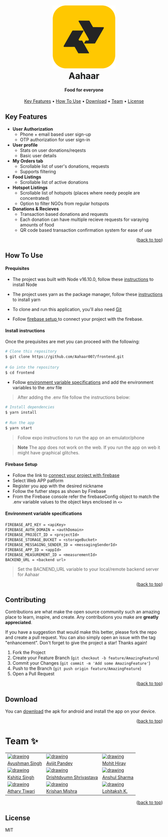 <div id="top"></div>
<h1 align="center">
  <br>
  <a href="https://github.com/Aahaar007"><img src="./assets/logo.png" alt="Markdownify" width="200"></a>
  <br>
  Aahaar
  <br>
</h1>

<h4 align="center">Food for everyone</h4>

<p align="center">
  <a href="#key-features">Key Features</a> •
  <a href="#how-to-use">How To Use</a> •
  <a href="#download">Download</a> •
  <a href="#team">Team</a> •
  <a href="#license">License</a>
</p>

<!-- ![screenshot](https://raw.githubusercontent.com/amitmerchant1990/electron-markdownify/master/app/img/markdownify.gif) -->

## Key Features

- **User Authorization**
  - Phone + email based user sign-up
  - OTP authorization for user sign-in
- **User profile**
  - Stats on user donations/reqests
  - Basic user details
- **My Orders tab**
  - Scrollable list of user's donations, requests
  - Supports filtering
- **Food Listings**
  - Scrollable list of active donations
- **Hotspot Listings**
  - Scrollable list of hotspots (places where needy people are concentrated)
  - Option to filter NGOs from regular hotspots
- **Donations & Recieves**
  - Transaction based donations and requests
  - Each donation can have multiple recieve requests for varaying amounts of food
  - QR code based transaction confirmation system for ease of use

<p align="right">(<a href="#top">back to top</a>)</p>

## How To Use

<h4>Prequisites</h4>

- The project was built with Node v16.10.0, follow these <a href="https://nodejs.dev/learn/how-to-install-nodejs">instructions</a> to install Node

- The project uses yarn as the package manager, follow these <a href="https://yarnpkg.com/getting-started/install">instructions</a> to install yarn

- To clone and run this application, you'll also need [Git](https://git-scm.com)

- Follow <a href="#firebase-setup"> firebase setup </a> to connect your project with the firebase.

<h4>Install instructions</h4>

Once the prequisites are met you can proceed with the following:

```bash
# Clone this repository
$ git clone https://github.com/Aahaar007/frontend.git

# Go into the repository
$ cd frontend
```
- Follow <a href="#env-specs">environment variable specifications</a> and add the environment variables to the .env file
> After adding the .env file follow the instructions below:

```bash
# Install dependencies
$ yarn install

# Run the app
$ yarn start
```

> Follow expo instructions to run the app on an emulator/phone

> **Note**
> The app does not work on the web. If you run the app on web it might have graphical glitches.

<h4 id="#firebase-setup">Firebase Setup</h4>

- Follow the link to <a href="https://cloud.google.com/firestore/docs/client/get-firebase">connect your project with firebase</a>
- Select Web APP patform
- Register you app with the desired nickname
- Follow the futher steps as shown by Firebase
- From the Firebase console refer the firebaseConfig object to match the .env variable values to the object keys enclosed in `<>` 
<h4 id="env-specs">Environment variable specifications</h4>

```
FIREBASE_API_KEY = <apiKey>
FIREBASE_AUTH_DOMAIN = <authDomain>
FIREBASE_PROJECT_ID = <projectId>
FIREBASE_STORAGE_BUCKET = <storageBucket>
FIREBASE_MESSAGING_SENDER_ID = <messagingSenderId>
FIREBASE_APP_ID = <appId>
FIREBASE_MEASUREMENT_ID = <measurementId>
BACKEND_URL = <backend url>
```
> Set the BACNEND_URL variable to your local/remote backend server for Aahaar

<p align="right">(<a href="#top">back to top</a>)</p>

<!-- CONTRIBUTING -->

## Contributing

Contributions are what make the open source community such an amazing place to learn, inspire, and create. Any contributions you make are **greatly appreciated**.

If you have a suggestion that would make this better, please fork the repo and create a pull request. You can also simply open an issue with the tag "enhancement".
Don't forget to give the project a star! Thanks again!

1. Fork the Project
2. Create your Feature Branch (`git checkout -b feature/AmazingFeature`)
3. Commit your Changes (`git commit -m 'Add some AmazingFeature'`)
4. Push to the Branch (`git push origin feature/AmazingFeature`)
5. Open a Pull Request

<p align="right">(<a href="#top">back to top</a>)</p>

 ## Download

You can [download](https://drive.google.com/drive/folders/1vIJXaPm-e7-ocYOrxyDEp4It1ss2w3An?usp=sharing) the apk for android and install the app on your device.

<p align="right">(<a href="#top">back to top</a>)</p>

<!-- ## Emailware

Markdownify is an [emailware](https://en.wiktionary.org/wiki/emailware). Meaning, if you liked using this app or it has helped you in any way, I'd like you send me an email at <bullredeyes@gmail.com> about anything you'd want to say about this software. I'd really appreciate it! -->

<!-- ## Credits

This software uses the following open source packages:

- [Electron](http://electron.atom.io/)
- [Node.js](https://nodejs.org/)
- [Marked - a markdown parser](https://github.com/chjj/marked)
- [showdown](http://showdownjs.github.io/showdown/)
- [CodeMirror](http://codemirror.net/)
- Emojis are taken from [here](https://github.com/arvida/emoji-cheat-sheet.com)
- [highlight.js](https://highlightjs.org/) -->

<!-- ## Related

[markdownify-web](https://github.com/amitmerchant1990/markdownify-web) - Web version of Markdownify -->

<!-- ## Support

<a href="https://www.buymeacoffee.com/5Zn8Xh3l9" target="_blank"><img src="https://www.buymeacoffee.com/assets/img/custom_images/purple_img.png" alt="Buy Me A Coffee" style="height: 41px !important;width: 174px !important;box-shadow: 0px 3px 2px 0px rgba(190, 190, 190, 0.5) !important;-webkit-box-shadow: 0px 3px 2px 0px rgba(190, 190, 190, 0.5) !important;" ></a>

<p>Or</p>

<a href="https://www.patreon.com/amitmerchant">
	<img src="https://c5.patreon.com/external/logo/become_a_patron_button@2x.png" width="160">
</a> -->

<!-- ## You may also like...

- [Pomolectron](https://github.com/amitmerchant1990/pomolectron) - A pomodoro app
- [Correo](https://github.com/amitmerchant1990/correo) - A menubar/taskbar Gmail App for Windows and macOS -->

<h1 id="team"> Team ✨</h1>

|                                                                                                                                                                                                                                                                                |                                                                                                                                                                                                                |                                                                                                                                                                                                                                                                          |
| ------------------------------------------------------------------------------------------------------------------------------------------------------------------------------------------------------------------------------------------------------------------------------ | -------------------------------------------------------------------------------------------------------------------------------------------------------------------------------------------------------------- | ------------------------------------------------------------------------------------------------------------------------------------------------------------------------------------------------------------------------------------------------------------------------ |
| [<img src="https://media-exp1.licdn.com/dms/image/C4D03AQEXgaTFPDF0wQ/profile-displayphoto-shrink_800_800/0/1658565966815?e=1663804800&v=beta&t=2By5H3oRSeHlYIXUsoPcGg6K-HNOsVVtWclp1M83sAo" alt="drawing" width="200"/>](https://linktr.ee/ayushman_)                         | [<img src="https://i.postimg.cc/cZ9YQrvw/avijit.jpg" alt="drawing" width="200"/>](https://www.linkedin.com/in/avijit-pandey/)                                                                                  | [<img src="https://media-exp1.licdn.com/dms/image/C4E03AQFaU4Ij6tKxMg/profile-displayphoto-shrink_800_800/0/1589619959724?e=1663804800&v=beta&t=V25ueD-2zYjs7LRul1bw16AgvAaebyj_KTZ6GD0BF18" alt="drawing" width="200"/>](https://16mhiray.wixsite.com/overallportfolio) |
| [Ayushman Singh](https://linktr.ee/ayushman_)                                                                                                                                                                                                                                  | [Avijit Pandey](https://www.linkedin.com/in/avijit-pandey/)                                                                                                                                                    | [Mohit Hiray](https://16mhiray.wixsite.com/overallportfolio)                                                                                                                                                                                                             |
| [<img src="https://avatars.githubusercontent.com/u/18416186?v=4" alt="drawing" width="200"/>](https://www.linkedin.com/in/k4droid3/)                                                                                                                                           | [<img src="https://avatars.githubusercontent.com/u/78607331?s=400&u=f5d327450b4d3abbe57d0d28047564464d90daf1&v=4" alt="drawing" width="200"/>](https://www.linkedin.com/in/drishtdyumn-shrivastava-645716199/) | [<img src="https://i.postimg.cc/xcGsvrzb/anshul.jpg" alt="drawing" width="200"/>](https://www.linkedin.com/in/anshul-sharma-8438a619a)                                                                                                                                   |
| [Kshitiz Singh](https://www.linkedin.com/in/k4droid3/)                                                                                                                                                                                                                         | [Drishtdyumn Shrivastava](https://www.linkedin.com/in/drishtdyumn-shrivastava-645716199/)                                                                                                                      | [Anshul Sharma](https://www.linkedin.com/in/anshul-sharma-8438a619a)                                                                                                                                                                                                     |
| [<img src="https://media-exp1.licdn.com/dms/image/C4D03AQH9Caa0RvahUw/profile-displayphoto-shrink_800_800/0/1621952338079?e=1663804800&v=beta&t=Igy-tU7cFO-xLjGtHAZlxDqUC3CXdP1aCzhTtlTLUAQ" alt="drawing" width="200"/>](https://www.linkedin.com/in/atharv-tiwari-871a73212) | [<img src="https://i.postimg.cc/D0XYvpcH/krishan.png" alt="drawing" width="200"/>](https://www.linkedin.com/in/krishan-mishra-833b35205/)                                                                      | [<img src="https://avatars.githubusercontent.com/u/63453782?v=4" alt="drawing" width="200"/>](https://www.linkedin.com/in/lohitaksh-kaushik/)                                                                                                                            |
| [Atharv Tiwari](https://www.linkedin.com/in/atharv-tiwari-871a73212)                                                                                                                                                                                                           | [Krishan Mishra](https://www.linkedin.com/in/krishan-mishra-833b35205/)                                                                                                                                        | [Lohitaksh K.](https://www.linkedin.com/in/lohitaksh-kaushik/)                                                                                                                                                                                                           |

<p align="right">(<a href="#top">back to top</a>)</p>

## License

MIT
